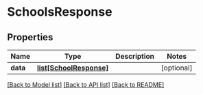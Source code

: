 # SchoolsResponse

## Properties
Name | Type | Description | Notes
------------ | ------------- | ------------- | -------------
**data** | [**list[SchoolResponse]**](SchoolResponse.md) |  | [optional] 

[[Back to Model list]](README.md#documentation-for-models) [[Back to API list]](README.md#documentation-for-api-endpoints) [[Back to README]](README.md)


